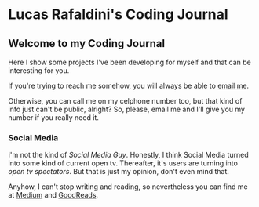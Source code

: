 # Lucas Rafaldini's Coding Journal
## Welcome to my Coding Journal

Here I show some projects I've been developing for myself and that can be interesting for you.

If you're trying to reach me somehow, you will always be able to [email me](mailto:lrafaldini@pm.me).

Otherwise, you can call me on my celphone number too, but that kind of info just can't be public, alright?
So, please, email me and I'll give you my number if you really need it.

### Social Media

I'm not the kind of _Social Media Guy_. Honestly, I think Social Media turned into some kind of current open tv. Thereafter, it's users are turning into _open tv spectators_. But that is just my opinion, don't even mind that.

Anyhow, I can't stop writing and reading, so nevertheless you can find me at [Medium](https://medium.com/@lrafaldini) and [GoodReads](https://www.goodreads.com/user/show/86762812-lucas).
